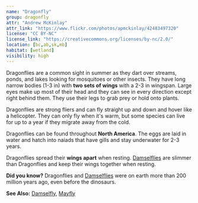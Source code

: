 ```yaml
---
name: "Dragonfly"
group: dragonfly
attr: "Andrew McKinlay"
attr_link: "https://www.flickr.com/photos/apmckinlay/42483497320"
license: "CC BY-NC"
license_link: "https://creativecommons.org/licenses/by-nc/2.0/"
location: [bc,ab,sk,mb]
habitat: [wetland]
visibility: high
---
```

Dragonflies are a common sight in summer as they dart over streams, ponds, and lakes looking for mosquitoes or other insects. They have long narrow bodies (1-3 in) with **two sets of wings** with a 2-3 in wingspan. Large eyes make up most of their head and they can see in every direction except right behind them. They use their legs to grab prey or hold onto plants.

Dragonflies are strong fliers and can fly straight up and down and hover like a helicopter. They can only fly when it's warm, but some species can live for up to a year if they migrate away from the cold.

Dragonflies can be found throughout **North America**. The eggs are laid in water and hatch into naiads that have gills and stay underwater for 2-3 years.

Dragonflies spread their **wings apart** when resting. [Damselflies](/insects/damselfly/) are slimmer than Dragonflies and keep their wings together when resting.

**Did you know?** Dragonflies and [Damselflies](/insects/damselfly/) were on earth more than 200 million years ago, even before the dinosaurs.

<!-- generated, do not edit -->
**See Also:**
[Damselfly](/insects/damselfly/),
[Mayfly](/insects/mayfly/)
